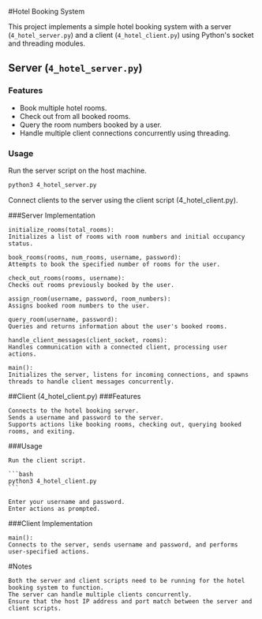#Hotel Booking System

This project implements a simple hotel booking system with a server (`4_hotel_server.py`) and a client (`4_hotel_client.py`) using Python's socket and threading modules.

## Server (`4_hotel_server.py`)

### Features
- Book multiple hotel rooms.
- Check out from all booked rooms.
- Query the room numbers booked by a user.
- Handle multiple client connections concurrently using threading.

### Usage
   Run the server script on the host machine.
   ```bash
   python3 4_hotel_server.py
   ```

   Connect clients to the server using the client script (4_hotel_client.py).

###Server Implementation

    initialize_rooms(total_rooms):
    Initializes a list of rooms with room numbers and initial occupancy status.

    book_rooms(rooms, num_rooms, username, password):
    Attempts to book the specified number of rooms for the user.

    check_out_rooms(rooms, username):
    Checks out rooms previously booked by the user.

    assign_room(username, password, room_numbers):
    Assigns booked room numbers to the user.

    query_room(username, password):
    Queries and returns information about the user's booked rooms.

    handle_client_messages(client_socket, rooms):
    Handles communication with a connected client, processing user actions.

    main():
    Initializes the server, listens for incoming connections, and spawns threads to handle client messages concurrently.

##Client (4_hotel_client.py)
###Features

    Connects to the hotel booking server.
    Sends a username and password to the server.
    Supports actions like booking rooms, checking out, querying booked rooms, and exiting.

###Usage

    Run the client script.

    ```bash
    python3 4_hotel_client.py
    ```

    Enter your username and password.
    Enter actions as prompted.

###Client Implementation

    main():
    Connects to the server, sends username and password, and performs user-specified actions.

#Notes

    Both the server and client scripts need to be running for the hotel booking system to function.
    The server can handle multiple clients concurrently.
    Ensure that the host IP address and port match between the server and client scripts.


